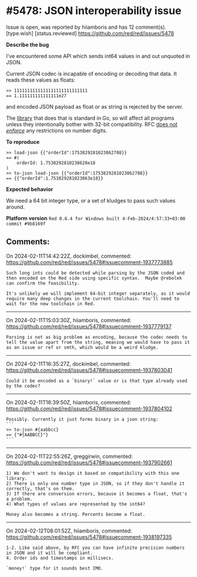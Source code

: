 
#5478: JSON interoperability issue
================================================================================
Issue is open, was reported by hiiamboris and has 12 comment(s).
[type.wish] [status.reviewed]
<https://github.com/red/red/issues/5478>

**Describe the bug**

I've encountered some API which sends int64 values in and out unquoted in JSON. 

Current JSON codec is incapable of encoding or decoding that data. It reads these values as floats:
```
>> 1111111111111111111111111111 
== 1.111111111111111e27 
```
and encoded JSON payload as float or as string is rejected by the server.

The [library](https://cs.opensource.google/go/go/+/refs/tags/go1.22.0:src/encoding/json/decode.go;l=201) that does that is standard in Go, so will affect all programs unless they intentionally bother with 32-bit compatibility. RFC [does not *enforce*](https://www.rfc-editor.org/rfc/rfc8259#section-6) any restrictions on number digits.

**To reproduce**
```
>> load-json {{"orderId":1753829281023862788}}
== #(
    orderId: 1.7538292810238628e18
)
>> to-json load-json {{"orderId":1753829281023862788}}
== {{"orderId":1.753829281023863e18}}
```
**Expected behavior**

We need a 64 bit integer type, or a set of kludges to pass such values around.

**Platform version**
`Red 0.6.4 for Windows built 4-Feb-2024/4:57:33+03:00  commit #9b8169f`


Comments:
--------------------------------------------------------------------------------

On 2024-02-11T14:42:22Z, dockimbel, commented:
<https://github.com/red/red/issues/5478#issuecomment-1937773885>

    Such long ints could be detected while parsing by the JSON coded and then encoded on the Red side using specific syntax.  Maybe @rebolek can confirm the feasibility.
    
    It's unlikely we will implement 64-bit integer separately, as it would require many deep changes in the current toolchain. You'll need to wait for the new toolchain in Red.

--------------------------------------------------------------------------------

On 2024-02-11T15:03:30Z, hiiamboris, commented:
<https://github.com/red/red/issues/5478#issuecomment-1937779137>

    Parsing is not as big problem as encoding, because the codec needs to tell the value apart from the string, meaning we would have to pass it as an issue or ref or smth, which would be a weird kludge.

--------------------------------------------------------------------------------

On 2024-02-11T16:35:27Z, dockimbel, commented:
<https://github.com/red/red/issues/5478#issuecomment-1937803041>

    Could it be encoded as a `binary!` value or is that type already used by the codec?

--------------------------------------------------------------------------------

On 2024-02-11T16:39:50Z, hiiamboris, commented:
<https://github.com/red/red/issues/5478#issuecomment-1937804102>

    Possibly. Currently it just forms binary in a json string:
    ```
    >> to-json #{aabbcc} 
    == {"#{AABBCC}"} 
    ```

--------------------------------------------------------------------------------

On 2024-02-11T22:55:26Z, greggirwin, commented:
<https://github.com/red/red/issues/5478#issuecomment-1937902661>

    1) We don't want to design it based on compatibility with this one library. 
    2) There is only one number type in JSON, so if they don't handle it correctly, that's on them.
    3) If there are conversion errors, because it becomes a float, that's a problem.
    4) What types of values are represented by the int64?
    
    Money also becomes a string. Percents become a float.  

--------------------------------------------------------------------------------

On 2024-02-12T08:01:52Z, hiiamboris, commented:
<https://github.com/red/red/issues/5478#issuecomment-1938197335>

    1-2. Like said above, by RFC you can have infinite precision numbers in JSON and it will be compliant.
    4. Order ids and timestamps in millisecs.
    
    `money!` type for it sounds best IMO.

